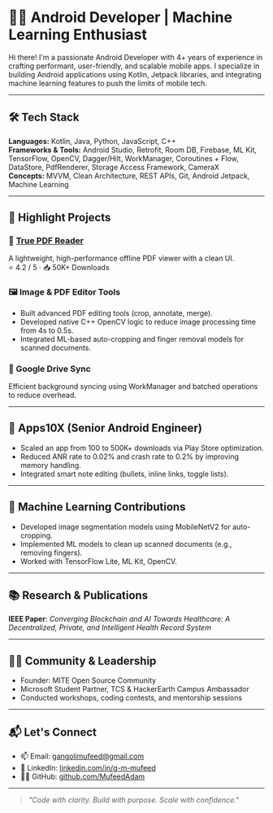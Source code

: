 # 👨‍💻 Android Developer | Machine Learning Enthusiast

Hi there! I'm a passionate Android Developer with 4+ years of experience in crafting performant, user-friendly, and scalable mobile apps. I specialize in building Android applications using Kotlin, Jetpack libraries, and integrating machine learning features to push the limits of mobile tech.

---

## 🛠️ Tech Stack

**Languages:** Kotlin, Java, Python, JavaScript, C++  
**Frameworks & Tools:** Android Studio, Retrofit, Room DB, Firebase, ML Kit, TensorFlow, OpenCV, Dagger/Hilt, WorkManager, Coroutines + Flow, DataStore, PdfRenderer, Storage Access Framework, CameraX  
**Concepts:** MVVM, Clean Architecture, REST APIs, Git, Android Jetpack, Machine Learning  

---

## 📱 Highlight Projects

### 📘 [True PDF Reader]([https://play.google.com/store/apps/details?id=your.app.package](https://play.google.com/store/apps/details?id=com.adamlabs.pdfviewer))
A lightweight, high-performance offline PDF viewer with a clean UI.  
⭐️ 4.2 / 5 · 📥 50K+ Downloads

### 🖼️ Image & PDF Editor Tools
- Built advanced PDF editing tools (crop, annotate, merge).
- Developed native C++ OpenCV logic to reduce image processing time from 4s to 0.5s.
- Integrated ML-based auto-cropping and finger removal models for scanned documents.

### 🔄 Google Drive Sync
Efficient background syncing using WorkManager and batched operations to reduce overhead.

---

## 🚀 Apps10X (Senior Android Engineer)
- Scaled an app from 100 to 500K+ downloads via Play Store optimization.
- Reduced ANR rate to 0.02% and crash rate to 0.2% by improving memory handling.
- Integrated smart note editing (bullets, inline links, toggle lists).

---

## 🧠 Machine Learning Contributions
- Developed image segmentation models using MobileNetV2 for auto-cropping.
- Implemented ML models to clean up scanned documents (e.g., removing fingers).
- Worked with TensorFlow Lite, ML Kit, OpenCV.

---

## 📚 Research & Publications
**IEEE Paper**: _Converging Blockchain and AI Towards Healthcare: A Decentralized, Private, and Intelligent Health Record System_

---

## 🧑‍🏫 Community & Leadership
- Founder: MITE Open Source Community
- Microsoft Student Partner, TCS & HackerEarth Campus Ambassador
- Conducted workshops, coding contests, and mentorship sessions

---

## 📬 Let's Connect

- 📫 Email: gangolimufeed@gmail.com
- 🔗 LinkedIn: [linkedin.com/in/g-m-mufeed](https://linkedin.com/in/g-m-mufeed)
- 🧑‍💻 GitHub: [github.com/MufeedAdam](https://github.com/MufeedAdam)

---

> _"Code with clarity. Build with purpose. Scale with confidence."_
